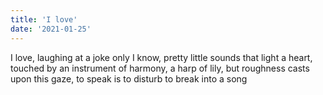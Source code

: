 ```yaml
---
title: 'I love'
date: '2021-01-25'
---
```


I love, 
laughing at a joke only I know, 
pretty little sounds that light a heart, 
touched by an instrument of harmony, 
a harp of lily, 
but roughness casts upon this gaze, 
to speak is to disturb 
to break into 
a song 
